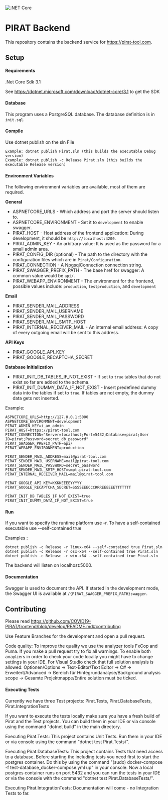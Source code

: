 ![.NET Core](https://github.com/COVID19-PIRAT/backend/workflows/.NET%20Core/badge.svg)

# PIRAT Backend

This repository contains the backend service for https://pirat-tool.com.


## Setup

#### Requirements

.Net Core Sdk 3.1

See https://dotnet.microsoft.com/download/dotnet-core/3.1 to get the SDK


#### Database

This program uses a PostgreSQL database. The database definition is in `init.sql`.


#### Compile

Use dotnet publish on the sln File

```
Example: dotnet publish Pirat.sln (this builds the executable Debug version)
Example: dotnet publish -c Release Pirat.sln (this builds the executable Release version)
```

#### Environment Variables

The following environment variables are available, most of them are required.

**General**

* ASPNETCORE_URLS - Which address and port the server should listen to.
* ASPNETCORE_ENVIRONMENT - Set it to `development` to enable swagger.
* PIRAT_HOST - Host address of the frontend application: During development, it should be `http://localhost:4200`.
* PIRAT_ADMIN_KEY - An arbitrary value: It is used as the password for a small admin area.
* PIRAT_CONFIG_DIR (optional) - The path to the directory with the configuration files which are in `Pirat/Configuration`.
* PIRAT_CONNECTION - A NpgsqlConnection connection string.
* PIRAT_SWAGGER_PREFIX_PATH - The base href for swagger: A common value would be `api/`.
* PIRAT_WEBAPP_ENVIRONMENT - The environment for the frontend, possible values include: `production`, `testproduction`, and `development`


**Email**

* PIRAT_SENDER_MAIL_ADDRESS
* PIRAT_SENDER_MAIL_USERNAME
* PIRAT_SENDER_MAIL_PASSWORD
* PIRAT_SENDER_MAIL_SMTP_HOST
* PIRAT_INTERNAL_RECEIVER_MAIL - An internal email address: A copy of every outgoing email will be sent to this address.

**API Keys**

* PIRAT_GOOGLE_API_KEY
* PIRAT_GOOGLE_RECAPTCHA_SECRET

**Database Initialization**

* PIRAT_INIT_DB_TABLES_IF_NOT_EXIST - If set to `true` tables that do not exist so far are added to the schema.
* PIRAT_INIT_DUMMY_DATA_IF_NOT_EXIST - Insert predefined dummy data into the tables if set to `true`. If tables are not empty, the dummy data gets not inserted.


Example:

```
ASPNETCORE_URLS=http://127.0.0.1:5000
ASPNETCORE_ENVIRONMENT=development
PIRAT_ADMIN_KEY=i_am_admin
PIRAT_HOST=https://pirat-tool.com
PIRAT_CONNECTION="Server=localhost;Port=5432;Database=pirat;User ID=pirat;Password=secret_db_password"
PIRAT_SWAGGER_PREFIX_PATH=api/
PIRAT_WEBAPP_ENVIRONMENT=production

PIRAT_SENDER_MAIL_ADDRESS=mail@pirat-tool.com
PIRAT_SENDER_MAIL_USERNAME=mail@pirat-tool.com
PIRAT_SENDER_MAIL_PASSWORD=secret_password
PIRAT_SENDER_MAIL_SMTP_HOST=smpt.pirat-tool.com
PIRAT_INTERNAL_RECEIVER_MAIL=mail@pirat-tool.com

PIRAT_GOOGLE_API_KEY=KKKKEEEEYYYYY
PIRAT_GOOGLE_RECAPTCHA_SECRET=SSSSEEECCCRRREEEEEETTTTTTT

PIRAT_INIT_DB_TABLES_IF_NOT_EXIST=true
PIRAT_INIT_DUMMY_DATA_IF_NOT_EXIST=true
```


#### Run

If you want to specify the runtime platform use -r. To have a self-contained executable use --self-contained true

Examples :

```
dotnet publish -c Release -r linux-x64 --self-contained true Pirat.sln
dotnet publish -c Release -r osx-x64 --self-contained true Pirat.sln
dotnet publish -c Release -r win-x64 --self-contained true Pirat.sln
```

The backend will listen on localhost:5000.


#### Documentation

Swagger is used to document the API. If started in the development mode, the Swagger UI is available at `/{PIRAT_SWAGGER_PREFIX_PATH}swagger`.



## Contributing

Please read https://github.com/COVID19-PIRAT/frontend/blob/develop/README.md#contributing

Use Feature Branches for the development and open a pull request.

Code quality: To improve the quality we use the analyzer tools FxCop and Puma. If you make a pull request try to fix all warnings. To enable both anaylzers in order to check your code locally you might have to change settings in your IDE. For Visual Studio check that full solution analysis is allowed: Optionen/Options -> Text-Editor/Text Editor -> C# -> Erweitert/Advanced -> Bereich für Hintegrundanalyse/Background analysis scope -> Gesamte Projektmappe/Entire solution must be ticked.

#### Executing Tests

Currently we have three Test projects: Pirat.Tests, Pirat.DatabaseTests, Pirat.IntegrationTests

If you want to execute the tests locally make sure you have a fresh build of Pirat and the Test projects. You can build them in your IDE or via console using the command "dotnet build" in the main directory.

Executing Pirat.Tests: This project contains Unit Tests. Run them in your IDE or via console using the command "dotnet test Pirat.Tests/".

Executing Pirat.DatabaseTests: This project contains Tests that need access to a database. Before starting the including tests you need first to start the postgres container. Do this by using the command "(sudo) docker-compose -f test-database_docker-compose.yml up" in your console. Now a local postgres container runs on port 5432 and you can run the tests in your IDE or via the console with the command "dotnet test Pirat.DatabaseTests/".

Executing Pirat.IntegrationTests: Documentation will come - no Integration Tests to far. 
